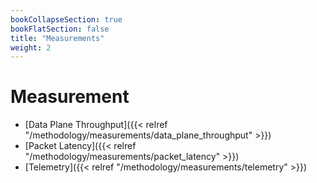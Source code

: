```yaml
---
bookCollapseSection: true
bookFlatSection: false
title: "Measurements"
weight: 2
---
```


# Measurement

- [Data Plane Throughput]({{< relref "/methodology/measurements/data_plane_throughput" >}})
- [Packet Latency]({{< relref "/methodology/measurements/packet_latency" >}})
- [Telemetry]({{< relref "/methodology/measurements/telemetry" >}})
